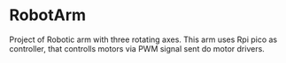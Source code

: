 # RobotArm
Project of Robotic arm with three rotating axes.
This arm uses Rpi pico as controller, that controlls motors via PWM signal sent do motor drivers.


